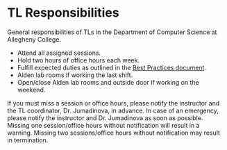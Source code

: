 # TL Responsibilities

General responsibilities of TLs in the Department of Computer Science at Allegheny College.

- Attend all assigned sessions.
- Hold two hours of office hours each week.
- Fulfill expected duties as outlined in the [Best Practices document](best_practices.md).
- Alden lab rooms if working the last shift.
- Open/close Alden lab rooms and outside door if working on the weekend.

If you must miss a session or office hours, please notify the instructor and the TL coordinator, Dr. Jumadinova, in advance. In case of an emergency, please notify the instructor and Dr. Jumadinova as soon as possible. Missing one session/office hours without notification will result in a warning. Missing two sessions/office hours without notification may result in termination.
